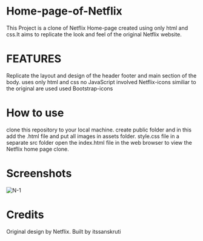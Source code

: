 # Home-page-of-Netflix
This Project is a clone of Netflix Home-page created using only html and css.It aims to replicate the look and feel of the original Netflix website.
# FEATURES
Replicate the layout and design of the header footer and main section of the body.
uses only html and css no JavaScript involved
Netflix-icons similiar to the original are used
used Bootstrap-icons
# How to use
clone this repository to your local machine.
create public folder and in this add the .html file and put all images in assets folder. style.css file in a separate src folder
open the index.html file in the web browser to view the Netflix home page clone.

# Screenshots
![N-1](https://github.com/itssanskruti/Home-page-of-Netflix/assets/160560874/7ca0c22b-0b31-4b6f-af95-03cb93ea1061)



# Credits
Original design by Netflix.
Built by itssanskruti
